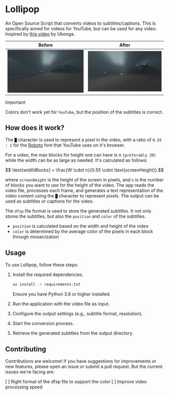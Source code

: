 # Lollipop
An Open Source Script that converts videos to subtitles/captions. This is specifically aimed for videos for YouTube, but can be used for any video.
Inspired by [this video](https://www.youtube.com/watch?v=LPrTdT8HedU) by Ubonga.

| Before | After |
|--------|-------|
| ![Before](README/before.png) | ![After](README/after.png) |

> [!IMPORTANT]  
> Colors don't work yet for `YouTube`, but the position of the subtitles is correct.
 
## How does it work?
The `█` character is used to represent a pixel in the video, with a ratio of `0.55 : 1` for the [Roboto](https://fonts.google.com/specimen/Roboto) font that YouTube uses on it's browser.

For a video, the max blocks for height one can have is n `(preferably 30)` while the width can be as large as needed. It's calculated as follows:

$$
\text{widthBlocks} = \frac{W \cdot n}{0.55 \cdot \text{screenHeight}}
$$

where `screenHeight` is the height of the screen in pixels, and `n` is the number of blocks you want to use for the height of the video.
The app reads the video file, processes each frame, and generates a text representation of the video content using the `█` character to represent pixels. The output can be used as subtitles or captions for the video.

The `dfxp` file format is used to store the generated subtitles. It not only stores the subtitles, but also the `position` and `color` of the subtitles. 
- `position` is calculated based on the width and height of the video
- `color` is determined by the average color of the pixels in each block through mosaicization

## Usage
To use Lollipop, follow these steps:

1. Install the required dependencies.
   ```bash
   uv install -r requirements.txt
   ```
   Ensure you have Python 3.8 or higher installed.

2. Run the application with the video file as input.
3. Configure the output settings (e.g., subtitle format, resolution).
4. Start the conversion process.
5. Retrieve the generated subtitles from the output directory.

## Contributing
Contributions are welcome! If you have suggestions for improvements or new features, please open an issue or submit a pull request.
But the current issues we're facing are:

[ ] Right format of the dfxp file to support the color
[ ] Improve video processing speed
